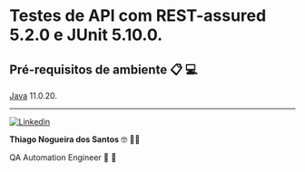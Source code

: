 # Testes de API com REST-assured 5.2.0 e JUnit 5.10.0.

## Pré-requisitos de ambiente 📋 💻

[Java](https://www.oracle.com/br/java/technologies/downloads/#java11) 11.0.20.

---

<a href="https://www.linkedin.com/in/thinogueiras"><img alt="Linkedin" src="https://img.shields.io/badge/-LinkedIn-blue?style=for-the-badge&logo=Linkedin&logoColor=white"></a>

<strong>Thiago Nogueira dos Santos</strong> 🤓 🫰🏽

QA Automation Engineer 🔎 🐞
